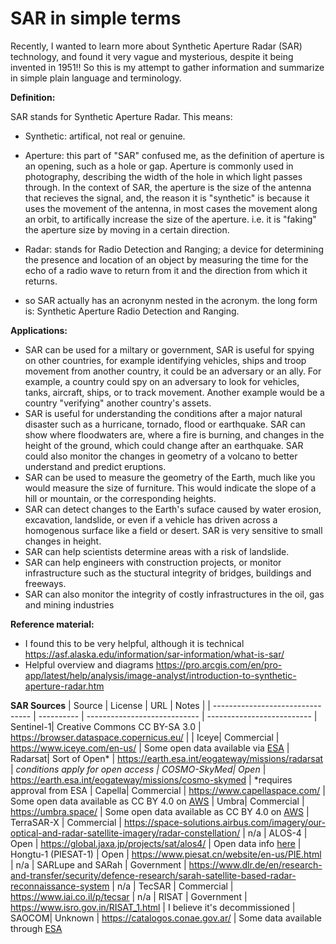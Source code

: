 # SAR in simple terms
Recently, I wanted to learn more about Synthetic Aperture Radar (SAR) technology, and found it very vague and mysterious, despite it being invented in 1951!! So this is my attempt to gather information and summarize in simple plain language and terminology. 

**Definition:**

SAR stands for Synthetic Aperture Radar. This means:
- Synthetic: artifical, not real or genuine.
- Aperture: this part of "SAR" confused me, as the definition of aperture is an opening, such as a hole or gap. Aperture is commonly used in photography, describing the width of the hole in which light passes through. In the context of SAR, the aperture is the size of the antenna that recieves the signal, and, the reason it is "synthetic" is because it uses the movement of the antenna, in most cases the movement along an orbit, to artifically increase the size of the aperture. i.e. it is "faking" the aperture size by moving in a certain direction.
- Radar: stands for Radio Detection and Ranging; a device for determining the presence and location of an object by measuring the time for the echo of a radio wave to return from it and the direction from which it returns.

- so SAR actually has an acronynm nested in the acronym. the long form is: Synthetic Aperture Radio Detection and Ranging.

**Applications:**
- SAR can be used for a miltary or government, SAR is useful for spying on other countries, for example identifying vehicles, ships and troop movement from another country, it could be an adversary or an ally. For example, a country could spy on an adversary to look for vehicles, tanks, aircraft, ships, or to track movement. Another example would be a country "verifying" another country's assets. 
- SAR is useful for understanding the conditions after a major natural disaster such as a hurricane, tornado, flood or earthquake. SAR can show where floodwaters are, where a fire is burning, and changes in the height of the ground, which could change after an earthquake. SAR could also monitor the changes in geometry of a volcano to better understand and predict eruptions.
- SAR can be used to measure the geometry of the Earth, much like you would measure the size of furniture. This would indicate the slope of a hill or mountain, or the corresponding heights.
- SAR can detect changes to the Earth's suface caused by water erosion, excavation, landslide, or even if a vehicle has driven across a homogenous surface like a field or desert. SAR is very sensitive to small changes in height.
- SAR can help scientists determine areas with a risk of landslide.
- SAR can help engineers with construction projects, or monitor infrastructure such as the stuctural integrity of bridges, buildings and freeways.
- SAR can also monitor the integrity of costly infrastructures in the oil, gas and mining industries
  
**Reference material:**
- I found this to be very helpful, although it is technical https://asf.alaska.edu/information/sar-information/what-is-sar/
- Helpful overview and diagrams https://pro.arcgis.com/en/pro-app/latest/help/analysis/image-analyst/introduction-to-synthetic-aperture-radar.htm

**SAR Sources**
| Source                                            | License       | URL  | Notes |
| -------------------------------- | ---------- | ---------------------------- | --------------------------
| Sentinel-1| Creative Commons CC BY-SA 3.0 | https://browser.dataspace.copernicus.eu/ | 
| Iceye| Commercial | https://www.iceye.com/en-us/ | Some open data available via [ESA](https://earth.esa.int/eogateway/catalog/iceye-esa-archive)
| Radarsat| Sort of Open* | https://earth.esa.int/eogateway/missions/radarsat | *conditions apply for open access
| COSMO-SkyMed| Open* | https://earth.esa.int/eogateway/missions/cosmo-skymed | *requires approval from ESA
| Capella| Commercial | https://www.capellaspace.com/ | Some open data available as CC BY 4.0 on [AWS](https://registry.opendata.aws/)
| Umbra| Commercial | https://umbra.space/ | Some open data available as CC BY 4.0  on [AWS](https://registry.opendata.aws/)
| TerraSAR-X | Commercial | https://space-solutions.airbus.com/imagery/our-optical-and-radar-satellite-imagery/radar-constellation/ | n/a
| ALOS-4 | Open | https://global.jaxa.jp/projects/sat/alos4/ | Open data info [here](https://www.eorc.jaxa.jp/ALOS/en/dataset/alos_open_and_free_e.htm)
| Hongtu-1 (PIESAT-1) | Open | https://www.piesat.cn/website/en-us/PIE.html | n/a
| SARLupe and SARah | Government | https://www.dlr.de/en/research-and-transfer/security/defence-research/sarah-satellite-based-radar-reconnaissance-system | n/a
| TecSAR | Commercial | https://www.iai.co.il/p/tecsar | n/a
| RISAT | Government | https://www.isro.gov.in/RISAT_1.html | I believe it's decommissioned
| SAOCOM| Unknown | https://catalogos.conae.gov.ar/ | Some data available through [ESA](https://earth.esa.int/eogateway/missions/saocom/data)
